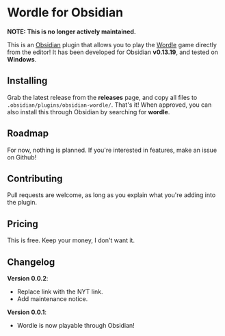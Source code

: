 # Wordle for Obsidian

**NOTE: This is no longer actively maintained.**

This is an [Obsidian](https://obsidian.md) plugin that allows you to play the [Wordle](https://www.powerlanguage.co.uk/wordle/) game directly from the editor!
It has been developed for Obsidian **v0.13.19**, and tested on **Windows**.

## Installing

Grab the latest release from the **releases** page, and copy all files to `.obsidian/plugins/obsidian-wordle/`. That's it!
When approved, you can also install this through Obsidian by searching for **wordle**.

## Roadmap

For now, nothing is planned.
If you're interested in features, make an issue on Github!

## Contributing

Pull requests are welcome, as long as you explain what you're adding into the plugin. 

## Pricing

This is free. Keep your money, I don't want it.

## Changelog

**Version 0.0.2**:

- Replace link with the NYT link.
- Add maintenance notice.

**Version 0.0.1**:

- Wordle is now playable through Obsidian!
